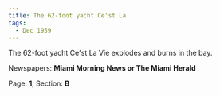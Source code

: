 ```yaml
---  
title: The 62-foot yacht Ce'st La  
tags:  
  - Dec 1959  
---  
```

  
The 62-foot yacht Ce'st La Vie explodes and burns in the bay.  
  
Newspapers: **Miami Morning News or The Miami Herald**  
  
Page: **1**, Section: **B** 

